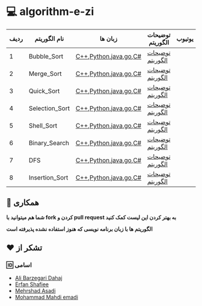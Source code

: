# :computer:  algorithm-e-zi
ردیف |  نام الگوریتم | زبان ها | توضیحات الگوریتم |یوتیوب|بیشتر بدانیم!
 --- | --- | --- | --- | --- | --- 
 1|Bubble_Sort|[C++](https://github.com/MehrCodeLand/algorithm-e-zi/blob/main/Bubble_Sort/Bubble_Sort.cpp),[Python](https://github.com/MehrCodeLand/algorithm-e-zi/blob/main/Bubble_Sort/Bubble_sort.py),[java](),[go](),[C#]()|[توضیحات الگوریتم](https://github.com/MehrCodeLand/algorithm-e-zi/blob/main/Bubble_Sort/README.md)
 2|Merge_Sort|[C++](https://github.com/MehrCodeLand/algorithm-e-zi/blob/main/Merge_Sort/Merge_Sort.cpp),[Python](https://github.com/MehrCodeLand/algorithm-e-zi/blob/main/Merge_Sort/Merge_Sort.py),[java](),[go](),[C#]()|[توضیحات الگوریتم](https://github.com/MehrCodeLand/algorithm-e-zi/blob/main/Merge_Sort/README.md)
 3|Quick_Sort|[C++](https://github.com/MehrCodeLand/algorithm-e-zi/blob/main/Quick_Sort/Quick_Sort.cpp),[Python](https://github.com/MehrCodeLand/algorithm-e-zi/blob/main/Quick_Sort/Quick_Sort.py),[java](),[go](),[C#]()|[توضیحات الگوریتم](https://github.com/MehrCodeLand/algorithm-e-zi/blob/main/Quick_Sort/README.md)
 4|Selection_Sort|[C++](https://github.com/MehrCodeLand/algorithm-e-zi/blob/main/Selection_Sort/Selection_Sort.cpp),[Python](https://github.com/MehrCodeLand/algorithm-e-zi/blob/main/Selection_Sort/Selection_Sort.py),[java](),[go](),[C#]()|[توضیحات الگوریتم](https://github.com/MehrCodeLand/algorithm-e-zi/blob/main/Selection_Sort/README.md)
 5|Shell_Sort|[C++](https://github.com/MehrCodeLand/algorithm-e-zi/blob/main/Shell_Sort/Shell_Sort.cpp),[Python](https://github.com/MehrCodeLand/algorithm-e-zi/blob/main/Shell_Sort/Shell_sort.py),[java](),[go](),[C#]()|[توضیحات الگوریتم]()
 6|Binary_Search|[C++](https://github.com/MehrCodeLand/algorithm-e-zi/blob/main/Binary_Search/Binary_Search.cpp),[Python](https://github.com/MehrCodeLand/algorithm-e-zi/blob/main/Binary_Search/Binary_Search.py),[java](),[go](),[C#]()|[توضیحات الگوریتم](https://github.com/MehrCodeLand/algorithm-e-zi/blob/main/Binary_Search/README.md)
 7|DFS|[C++](https://github.com/MehrCodeLand/algorithm-e-zi/blob/main/DFS/DFS.cpp),[Python](https://github.com/MehrCodeLand/algorithm-e-zi/blob/main/DFS/DFS.py),[java](),[go](),[C#]()|[توضیحات الگوریتم]()
 8|Insertion_Sort|[C++](https://github.com/MehrCodeLand/algorithm-e-zi/blob/main/Insertion_Sort/Insertion_Sort.cpp),[Python](https://github.com/MehrCodeLand/algorithm-e-zi/blob/main/Insertion_Sort/Insertion_sort.py),[java](),[go](),[C#]()|[توضیحات الگوریتم]()


## :handshake: همکاری

**شما هم میتوانید با fork کردن و pull request به بهتر کردن این لیست کمک کنید**

**الگوریتم ها با زبان برنامه نویسی که هنوز استفاده نشده پذیرفته است**




 ## :heart: تشکر از

### :id: اسامی

* [Ali Barzegari Dahaj](https://github.com/Ali-Barzegari-d)
* [Erfan Shafiee](https://github.com/erfanshafieeee)
* [Mehrshad Asadi](https://github.com/MehrCodeLand)
* [Mohammad Mahdi emadi]()
  
